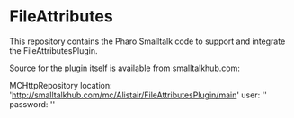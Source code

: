 # FileAttributes

This repository contains the Pharo Smalltalk code to support and integrate the FileAttributesPlugin.

Source for the plugin itself is available from smalltalkhub.com:

MCHttpRepository
	location: 'http://smalltalkhub.com/mc/Alistair/FileAttributesPlugin/main'
	user: ''
	password: ''


